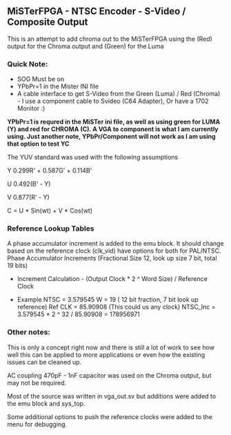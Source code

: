 ## MiSTerFPGA - NTSC Encoder - S-Video / Composite Output 
This is an attempt to add chroma out to the MiSTerFPGA using the (Red) output for the Chroma output and (Green) for the Luma

### Quick Note:

- SOG Must be on
- YPbPr=1 in the Mister INI file
- A cable interface to get S-Video from the Green (Luma) / Red (Chroma) - I use a component cable to Svideo (C64 Adapter), Or have a 1702 Monitor :)

**YPbPr=1 is requred in the MiSTer ini file, as well as using green for LUMA (Y) and red for CHROMA (C). A VGA to component is what I am currently using. Just another note, YPbPr/Component will not work as I am using that option to test YC**

The YUV standard was used with the following assumptions

  Y	0.299R' + 0.587G' + 0.114B'

  U	0.492(B' - Y) 

  V	0.877(R' - Y)  

  C = U * Sin(wt) + V * Cos(wt) 

### Reference Lookup Tables

A phase accumulator increment is added to the emu block. It should change based on the reference clock (clk_vid) have options for both for PAL/NTSC.
Phase Accumulator Increments (Fractional Size 12, look up size 7 bit, total 19 bits)
- Increment Calculation - (Output Clock * 2 ^ Word Size) / Reference Clock

- Example NTSC		= 3.579545
			W			    = 19 ( 12 bit fraction, 7 bit look up reference)
			Ref CLK		= 85.90908  (This could us any clock)
			NTSC_Inc	= 3.579545 * 2 ^ 32 / 85.90908 = 178956971 

### Other notes:

This is only a concept right now and there is still a lot of work to see how well this can be applied to more applications or even how the existing issues can be cleaned up.

AC coupling 470pF - 1nF capacitor was used on the Chroma output, but may not be required.

Most of the source was written in vga_out.sv but additions were added to the emu block and sys_top. 

Some additional options to push the reference clocks were added to the menu for debugging.
